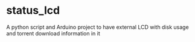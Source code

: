 # status_lcd
A python script and Arduino project to have external LCD with disk usage and torrent download information in it
